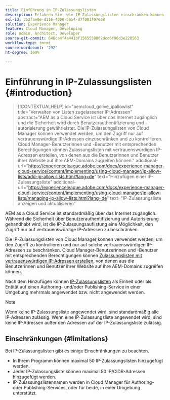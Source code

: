 ```yaml
---
title: Einführung in IP-Zulassungslisten
description: Erfahren Sie, wie IP-Zulassungslisten einschränken können, von welchen Adressen aus Benutzerinnen und Benutzer auf Domains in AEM as a Cloud Service zugreifen können.
exl-id: 352fae8e-d116-40b0-ba54-d7f001f076e8
solution: Experience Manager
feature: Cloud Manager, Developing
role: Admin, Architect, Developer
source-git-commit: 646ca4f4a441bf1565558002dcd6f96d3e228563
workflow-type: tm+mt
source-wordcount: '292'
ht-degree: 100%

---
```



# Einführung in IP-Zulassungslisten {#introduction}

>[!CONTEXTUALHELP]
>id="aemcloud_golive_ipallowlist"
>title="Verwalten von Listen zugelassener IP-Adressen"
>abstract="AEM as a Cloud Service ist über das Internet zugänglich und die Sicherheit wird durch Benutzerauthentifizierung und -autorisierung gewährleistet. Die IP-Zulassungslisten von Cloud Manager können verwendet werden, um den Zugriff nur auf vertrauenswürdige IP-Adressen einzuschränken und zu kontrollieren. Cloud Manager-Benutzerinnen und -Benutzer mit entsprechenden Berechtigungen können Zulassungslisten mit vertrauenswürdigen IP-Adressen erstellen, von denen aus die Benutzerinnen und Benutzer ihrer Website auf ihre AEM-Domains zugreifen können."
>additional-url="https://experienceleague.adobe.com/docs/experience-manager-cloud-service/content/implementing/using-cloud-manager/ip-allow-lists/add-ip-allow-lists.html?lang=de" text="Hinzufügen einer IP-Zulassungsliste"
>additional-url="https://experienceleague.adobe.com/docs/experience-manager-cloud-service/content/implementing/using-cloud-manager/ip-allow-lists/managing-ip-allow-lists.html?lang=de" text="IP-Zulassungsliste anzeigen und aktualisieren"

AEM as a Cloud Service ist standardmäßig über das Internet zugänglich. Während die Sicherheit über Benutzerauthentifizierung und Autorisierung gehandhabt wird, ist die IP-Zulassungsauflistung eine Möglichkeit, den Zugriff nur auf vertrauenswürdige IP-Adressen zu beschränken.

Die IP-Zulassungslisten von Cloud Manager können verwendet werden, um den Zugriff zu kontrollieren und nur auf solche vertrauenswürdigen IP-Adressen zu beschränken. Cloud Manager-Benutzerinnen und -Benutzer mit entsprechenden Berechtigungen können [Zulassungslisten mit vertrauenswürdigen IP-Adressen erstellen](/help/implementing/cloud-manager/ip-allow-lists/add-ip-allow-lists.md), von denen aus die Benutzerinnen und Benutzer ihrer Website auf ihre AEM-Domains zugreifen können.

Nach dem Hinzufügen können [IP-Zulassungslisten](/help/implementing/cloud-manager/ip-allow-lists/apply-allow-list.md) als Einheit oder als Entität auf einen Authoring- und/oder Publishing-Service in einer Umgebung mehrmals angewendet bzw. nicht angewendet werden.

>[!NOTE]
>
>Wenn keine IP-Zulassungsliste angewendet wird, sind standardmäßig alle IP-Adressen zulässig. Wenn eine IP-Zulassungsliste angewendet wird, sind keine IP-Adressen außer den Adressen auf der IP-Zulassungsliste zulässig.

## Einschränkungen {#limitations}

Bei IP-Zulassungslisten gibt es einige Einschränkungen zu beachten.

* In Ihrem Programm können maximal 50 IP-Zulassungslisten hinzugefügt werden.
* Jeder IP-Zulassungsliste können maximal 50 IP/CIDR-Adressen hinzugefügt werden.
* IP-Zulassungslistennamen werden in Cloud Manager für Authoring- oder Publishing-Services, oder für beide, in einer Umgebung unterstützt.
